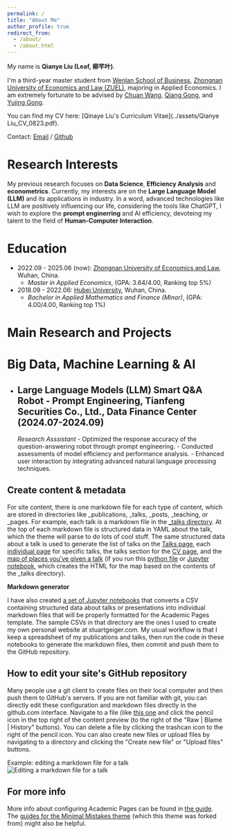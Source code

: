 ```yaml
---
permalink: /
title: "About Me"
author_profile: true
redirect_from: 
  - /about/
  - /about.html
---
```

My name is **Qianye Liu (Leaf, 柳芊叶)**.

I'm a third-year master student from [Wenlan School of Business](http://wls.zuel.edu.cn/), [Zhongnan University of Economics and Law (ZUEL)](https://www.zuel.edu.cn/), majoring in Applied Economics. I am extremely fortunate to be advised by [Chuan Wang](https://www.researchgate.net/profile/Chuan-Wang-52), [Qiang Gong](https://wls.zuel.edu.cn/eng/2018/0830/c7071a197968/page.htm), and [Yujing Gong](https://wls.zuel.edu.cn/eng/2018/1205/c7071a205709/page.htm).

You can find my CV here: [Qinaye Liu's Curriculum Vitae](../assets/Qianye Liu_CV_0823.pdf).

Contact: [Email](mailto:liuqianye@stu.zuel.edu.cn) / [Github](https://github.com/Qianye-Liu)

Research Interests
======
My previous research focuses on **Data Science**, **Efficiency Analysis** and **econometrics**. Currently, my interests are on the **Large Language Model (LLM)** and its applications in industry. In a word, advanced technologies like LLM are positively influencing our life, considering the tools like ChatGPT, I wish to explore the **prompt enginerring** and AI efficiency, devoteing my talent to the field of **Human-Computer Interaction**.

Education
======
- 2022.09 - 2025.06 (now): [Zhongnan University of Economics and Law](https://www.zuel.edu.cn/), Wuhan, China.
  - *Master in Applied Economics*, (GPA: 3.64/4.00, Ranking top 5%)
- 2018.09 - 2022.06: [Hubei University](https://www.hubu.edu.cn/), Wuhan, China.
  - *Bachelor in Applied Mathematics and Finance (Minor)*, (GPA: 4.00/4.00, Ranking top 1%)

Main Research and Projects
======
# Big Data, Machine Learning & AI
- ## Large Language Models (LLM) Smart Q&A Robot - Prompt Engineering, Tianfeng Securities Co., Ltd., Data Finance Center (2024.07-2024.09)
     *Research Asssistant*
      - Optimized the response accuracy of the question-answering robot through prompt engineering.
      - Conducted assessments of model efficiency and performance analysis.
      - Enhanced user interaction by integrating advanced natural language processing techniques.

Create content & metadata
------
For site content, there is one markdown file for each type of content, which are stored in directories like _publications, _talks, _posts, _teaching, or _pages. For example, each talk is a markdown file in the [_talks directory](https://github.com/academicpages/academicpages.github.io/tree/master/_talks). At the top of each markdown file is structured data in YAML about the talk, which the theme will parse to do lots of cool stuff. The same structured data about a talk is used to generate the list of talks on the [Talks page](https://academicpages.github.io/talks), each [individual page](https://academicpages.github.io/talks/2012-03-01-talk-1) for specific talks, the talks section for the [CV page](https://academicpages.github.io/cv), and the [map of places you've given a talk](https://academicpages.github.io/talkmap.html) (if you run this [python file](https://github.com/academicpages/academicpages.github.io/blob/master/talkmap.py) or [Jupyter notebook](https://github.com/academicpages/academicpages.github.io/blob/master/talkmap.ipynb), which creates the HTML for the map based on the contents of the _talks directory).

**Markdown generator**

I have also created [a set of Jupyter notebooks](https://github.com/academicpages/academicpages.github.io/tree/master/markdown_generator
) that converts a CSV containing structured data about talks or presentations into individual markdown files that will be properly formatted for the Academic Pages template. The sample CSVs in that directory are the ones I used to create my own personal website at stuartgeiger.com. My usual workflow is that I keep a spreadsheet of my publications and talks, then run the code in these notebooks to generate the markdown files, then commit and push them to the GitHub repository.

How to edit your site's GitHub repository
------
Many people use a git client to create files on their local computer and then push them to GitHub's servers. If you are not familiar with git, you can directly edit these configuration and markdown files directly in the github.com interface. Navigate to a file (like [this one](https://github.com/academicpages/academicpages.github.io/blob/master/_talks/2012-03-01-talk-1.md) and click the pencil icon in the top right of the content preview (to the right of the "Raw | Blame | History" buttons). You can delete a file by clicking the trashcan icon to the right of the pencil icon. You can also create new files or upload files by navigating to a directory and clicking the "Create new file" or "Upload files" buttons. 

Example: editing a markdown file for a talk
![Editing a markdown file for a talk](/images/editing-talk.png)

For more info
------
More info about configuring Academic Pages can be found in [the guide](https://academicpages.github.io/markdown/). The [guides for the Minimal Mistakes theme](https://mmistakes.github.io/minimal-mistakes/docs/configuration/) (which this theme was forked from) might also be helpful.
